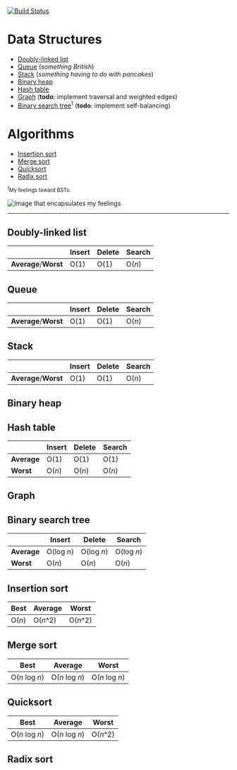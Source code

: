 [![Build Status](https://travis-ci.org/tsnaomi/data-structures.png?branch=master)](https://travis-ci.org/tsnaomi/data-structures)

# Data Structures
- [Doubly-linked list](#doubly-linked-list)
- [Queue](#queue) (*something British*)
- [Stack](#stack) (*something having to do with pancakes*)
- [Binary heap](#binary-heap)
- [Hash table](#hash-table)
- [Graph](#graph) (**todo**: implement traversal and weighted edges)
- [Binary search tree](#binary-search-tree)<sup>1</sup> (**todo**: implement self-balancing)

# Algorithms
- [Insertion sort](#insertion-sort)
- [Merge sort](#merge-sort)
- [Quicksort](#quicksort)
- [Radix sort](#radix-sort)

<sub><sup>1</sup>My feelings toward BSTs:</sub>

![image that encapsulates my feelings](http://tsnaomi.net/images/bst.png)

--------

## Doubly-linked list

<!-- Lorem ipsum dolor sit amet, consectetur adipiscing elit. Donec vitae nulla nec lorem ultrices bibendum sit amet sed metus. Aenean at sapien vulputate, ultricies sapien at, dictum nisi. Mauris laoreet nunc a magna elementum, nec laoreet libero lacinia. Phasellus iaculis nulla cursus egestas fermentum. Sed rhoncus fermentum erat et finibus. Sed sagittis nisl at erat suscipit consectetur. Proin sit amet purus nulla. Pellentesque consequat, ipsum sit amet posuere ultrices, odio mi ultricies est, quis lacinia mauris neque ut velit. -->

||Insert|Delete|Search|
|---|---|---|---|
|**Average**/**Worst**|O(1)|O(1)|O(*n*)|
  
  
## Queue

||Insert|Delete|Search|
|---|---|---|---|
|**Average**/**Worst**|O(1)|O(1)|O(*n*)|
  
  
## Stack

||Insert|Delete|Search|
|---|---|---|---|
|**Average**/**Worst**|O(1)|O(1)|O(*n*)|

## Binary heap

## Hash table

||Insert|Delete|Search|
|---|---|---|---|
|**Average**|O(1)|O(1)|O(1)|
|**Worst**|O(*n*)|O(*n*)|O(*n*)|

## Graph

## Binary search tree

||Insert|Delete|Search|
|---|---|---|---|
|**Average**|O(log *n*)|O(log *n*)|O(log *n*)|
|**Worst**|O(*n*)|O(*n*)|O(*n*)|

## Insertion sort

|Best|Average|Worst|
|---|---|---|
|O(*n*)|O(*n*^2)|O(*n*^2)|

## Merge sort

|Best|Average|Worst|
|---|---|---|
|O(*n* log *n*)|O(*n* log *n*)|O(*n* log *n*)|

## Quicksort

|Best|Average|Worst|
|---|---|---|
|O(*n* log *n*)|O(*n* log *n*)|O(*n*^2)|

## Radix sort
